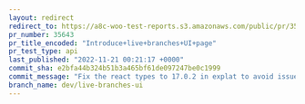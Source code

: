 ```yaml
---
layout: redirect
redirect_to: https://a8c-woo-test-reports.s3.amazonaws.com/public/pr/35643/api/index.html
pr_number: 35643
pr_title_encoded: "Introduce+live+branches+UI+page"
pr_test_type: api
last_published: "2022-11-21 00:21:17 +0000"
commit_sha: e2bfa44b324b51b3a465bf61de097247be0c1999
commit_message: "Fix the react types to 17.0.2 in explat to avoid issues"
branch_name: dev/live-branches-ui
---
```

